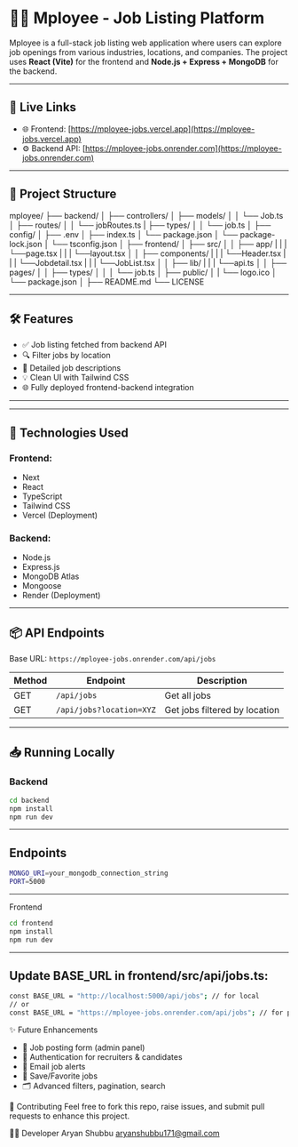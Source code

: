 # 🧑‍💼 Mployee - Job Listing Platform

Mployee is a full-stack job listing web application where users can explore job openings from various industries, locations, and companies. The project uses **React (Vite)** for the frontend and **Node.js + Express + MongoDB** for the backend.

---

## 🔗 Live Links

- 🌐 Frontend: [https://mployee-jobs.vercel.app](https://mployee-jobs.vercel.app)
- ⚙️ Backend API: [https://mployee-jobs.onrender.com](https://mployee-jobs.onrender.com)

---

## 📂 Project Structure
mployee/
├── backend/
│   ├── controllers/
│   ├── models/
│   │   └── Job.ts
│   ├── routes/
│   │   └── jobRoutes.ts
|   ├── types/
│   │   └── job.ts
│   ├── config/
│   ├── .env
│   ├── index.ts
│   └── package.json
│   └── package-lock.json
│   └── tsconfig.json
│
├── frontend/
│   ├── src/
│   │   ├── app/
|   |   |   └──page.tsx
|   |   |   └──layout.tsx
│   │   ├── components/
|   |   |   └──Header.tsx
|   |   |   └──Jobdetail.tsx
|   |   |   └──JobList.tsx
│   │   ├── lib/
|   |   |   └──api.ts
│   │   ├── pages/
│   │   ├── types/
│   │   │   └── job.ts
│   ├── public/
│   |   └── logo.ico
│   └── package.json
│
├── README.md
└── LICENSE

---

## 🛠️ Features

- ✅ Job listing fetched from backend API
- 🔍 Filter jobs by location
- 📄 Detailed job descriptions
- 💡 Clean UI with Tailwind CSS
- 🌐 Fully deployed frontend-backend integration

---

---

## 🚀 Technologies Used

### Frontend:
- Next
- React
- TypeScript
- Tailwind CSS
- Vercel (Deployment)

### Backend:
- Node.js
- Express.js
- MongoDB Atlas
- Mongoose
- Render (Deployment)

---

## 📦 API Endpoints

Base URL: `https://mployee-jobs.onrender.com/api/jobs`

| Method | Endpoint                   | Description                    |
|--------|----------------------------|--------------------------------|
| GET    | `/api/jobs`               | Get all jobs                   |
| GET    | `/api/jobs?location=XYZ`  | Get jobs filtered by location |

---

## 📥 Running Locally

### Backend

```bash
cd backend
npm install
npm run dev
```

---

## Endpoints

```bash
MONGO_URI=your_mongodb_connection_string
PORT=5000
```

---

Frontend
```bash
cd frontend
npm install
npm run dev
```

---

## Update BASE_URL in frontend/src/api/jobs.ts:
```bash
const BASE_URL = "http://localhost:5000/api/jobs"; // for local
// or
const BASE_URL = "https://mployee-jobs.onrender.com/api/jobs"; // for production
```

✨ Future Enhancements
- 📝 Job posting form (admin panel)
- 🔐 Authentication for recruiters & candidates
- 📧 Email job alerts
- 💾 Save/Favorite jobs
- 🗂 Advanced filters, pagination, search

🙌 Contributing
Feel free to fork this repo, raise issues, and submit pull requests to enhance this project.

👨‍💻 Developer
Aryan Shubbu
aryanshubbu171@gmail.com
